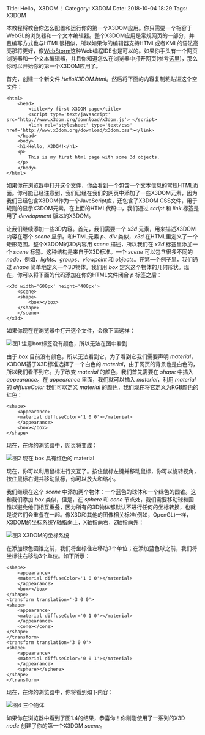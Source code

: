 Title: Hello，X3DOM！
Category: X3DOM
Date: 2018-10-04 18:29
Tags: X3DOM

本教程将教会你怎么配置和运行你的第一个X3DOM应用。你只需要一个相容于WebGL的浏览器和一个文本编辑器。整个X3DOM应用是常规网页的一部分，并且编写方式也与HTML很相似，所以如果你的编辑器支持HTML或者XML的语法高亮那将更好，像[WebStorm](http://www.jetbrains.com/webstorm/)这种Web编程IDE也是可以的。如果你手头有一个网页浏览器和一个文本编辑器，并且你知道怎么在浏览器中打开网页(参考[这里](https://doc.x3dom.org/gettingStarted/index.html))，那么你可以开始你的第一个X3DOM应用了。

首先，创建一个新文件 *HelloX3DOM.html*。然后将下面的内容复制粘贴进这个空文件：
```
<html>
    <head>
        <title>My first X3DOM page</title>
        <script type='text/javascript' src='http://www.x3dom.org/download/x3dom.js'> </script>
        <link rel='stylesheet' type='text/css' href='http://www.x3dom.org/download/x3dom.css'></link>
    </head>
    <body>
    <h1>Hello, X3DOM!</h1>
    <p>
        This is my first html page with some 3d objects.
    </p>
    </body>
</html>
```
如果你在浏览器中打开这个文件，你会看到一个包含一个文本信息的常规HTML页面。你可能已经注意到，我们已经在我们的网页中添加了一些X3DOM元素，因为我们已经包含X3DOM作为一个JaveScript库，还包含了X3DOM CSS文件，用于规则的显示X3DOM元素。在上面的HTML代码中，我们通过 *script* 和 *link* 标签是用了 *development* 版本的X3DOM。

让我们继续添加一些3D内容。首先，我们需要一个 *x3d* 元素，用来描述X3DOM内容在哪个 *scene* 显示。和HTML元素 *p*、*div* 类似，*x3d* 在HTML里定义了一个矩形范围。整个X3DOM的3D内容用 *scene* 描述，所以我们在 *x3d* 标签里添加一个 *scene* 标签。这种结构是来自于X3D标准。一个 *scene* 可以包含很多不同的 *node*，例如，*lights*、*groups*、*viewpoint* 和 *objects*。在第一个例子里，我们通过 *shape* 简单地定义一个3D物体。我们用 *box* 定义这个物体的几何形状。现在，你可以将下面的代码添加在你的HTML文件闭合 *p* 标签之后：
```
<x3d width='600px' height='400px'>
    <scene>
    <shape>
        <box></box>
    </shape>
    </scene>
</x3d>
```
如果你现在在浏览器中打开这个文件，会像下面这样：

![图1    注意box标签没有颜色，所以无法在图中看到]({filename}/images/fig1.png)

由于 *box* 目前没有颜色，所以无法看到它，为了看到它我们需要声明 *material*，X3DOM基于X3D标准选择了一个白色的 *material*，由于网页的背景也是白色的，所以我们看不到它。为了改变 *material* 的颜色，我们首先需要在 *shape* 中插入 *appearance*。在 *appearance* 里面，我们就可以插入 *material*，利用 *material* 的 *diffuseColor* 我们可以定义 *material* 的颜色，我们现在将它定义为RGB颜色的红色：
```
<shape>
    <appearance>
    <material diffuseColor='1 0 0'></material>
    </appearance>
    <box></box>
</shape>
```
现在，在你的浏览器中，网页将变成：

![图2    现在 *box* 具有红色的 *material*]({filename}/images/fig2.png)

现在，你可以利用鼠标进行交互了。按住鼠标左键并移动鼠标，你可以旋转视角，按住鼠标右键并移动鼠标，你可以放大和缩小。

我们继续在这个 *scene* 中添加两个物体：一个蓝色的球体和一个绿色的圆锥。这和我们添加 *box* 类似，但是，在 *sphere* 和 *cone* 节点处，我们需要移动球和圆锥以避免他们相互重叠，因为所有的3D物体都默认不进行任何的坐标转换，也就是说它们会重叠在一起。像X3D和其他的图像相关标准(例如，OpenGL)一样，X3DOM的坐标系统Y轴指向上，X轴指向右，Z轴指向外：

![图3  X3DOM的坐标系统]({filename}/images/fig3.png)

在添加绿色圆锥之前，我们将坐标往左移动3个单位；在添加蓝色球之前，我们将坐标往右移动3个单位。如下所示：
```
<shape>
    <appearance>
    <material diffuseColor='1 0 0'></material>
    </appearance>
    <box></box>
</shape>
<transform translation='-3 0 0'>
<shape>
    <appearance>
    <material diffuseColor='0 1 0'></material>
    </appearance>
    <cone></cone>
</shape>
</transform>
<transform translation='3 0 0'>
<shape>
    <appearance>
    <material diffuseColor='0 0 1'></material>
    </appearance>
    <sphere></sphere>
</shape>
</transform>
```
现在，在你的浏览器中，你将看到如下内容：

![图4 三个物体]({filename}/images/fig4.png)

如果你在浏览器中看到了图1.4的结果，恭喜你！你刚刚使用了一系列的X3D *node* 创建了你的第一个X3DOM *scene*。
